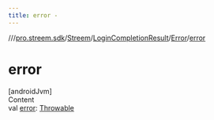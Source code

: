 ```yaml
---
title: error -
---
```

//[<root>](../../../../../index.md)/[pro.streem.sdk](../../../index.md)/[Streem](../../index.md)/[LoginCompletionResult](../index.md)/[Error](index.md)/[error](error.md)



# error  
[androidJvm]  
Content  
val [error](error.md): [Throwable](https://kotlinlang.org/api/latest/jvm/stdlib/kotlin/-throwable/index.html)  



